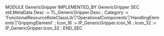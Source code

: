 
MODULE GenericGripper IMPLEMENTED_BY  GenericGripper
SEC std.MetaData
    Desc       := TL_GenericGripper.Desc ;
    Category   := 'FunctionalResourceRoleClassLib'|'OperationalComponents'|'HandlingElements'|'GrippingElement' ;
    Icon_16    := IP_GenericGripper.Icon_16 ;
    Icon_32    := IP_GenericGripper.Icon_32 ;
END_SEC
